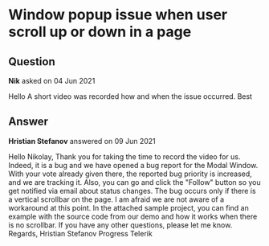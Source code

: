# Window popup issue when user scroll up or down in a page

## Question

**Nik** asked on 04 Jun 2021

Hello A short video was recorded how and when the issue occurred. Best

## Answer

**Hristian Stefanov** answered on 09 Jun 2021

Hello Nikolay, Thank you for taking the time to record the video for us. Indeed, it is a bug and we have opened a bug report for the Modal Window. With your vote already given there, the reported bug priority is increased, and we are tracking it. Also, you can go and click the "Follow" button so you get notified via email about status changes. The bug occurs only if there is a vertical scrollbar on the page. I am afraid we are not aware of a workaround at this point. In the attached sample project, you can find an example with the source code from our demo and how it works when there is no scrollbar. If you have any other questions, please let me know. Regards, Hristian Stefanov Progress Telerik
